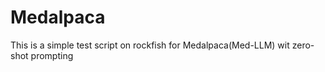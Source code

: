 # Medalpaca
This is a simple test script on rockfish for Medalpaca(Med-LLM) wit zero-shot prompting 

